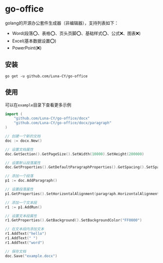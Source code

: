 # go-office

golang的开源办公套件生成器（非编辑器），支持列表如下：

- Word(段落:o:、表格:o:、页头页脚:o:、基础样式:o:、公式:x:、图表:x:)
- Excel(基本数据设置:o:)
- PowerPoint(:x:)

## 安装

`go get -u github.com/Luna-CY/go-office`

## 使用

可以在`example`目录下查看更多示例

```go
import (
    "github.com/Luna-CY/go-office/docx"
    "github.com/Luna-CY/go-office/docx/paragraph"
)

// 创建一个新的文档
doc := docx.New()

// 设置文档属性
doc.GetSection().GetPageSize().SetWidth(10000).SetHeight(200000)

// 设置默认段落属性
doc.GetProperties().GetDefaultParagraphProperties().GetSpacing().SetSpace(360)

// 添加一个段落
p1 := doc.AddParagraph()

// 设置段落属性
p1.GetProperties().SetHorizontalAlignment(paragraph.HorizontalAlignmentCenter)

// 添加一个文本段
r1 := p1.AddRun()

// 设置文本段属性
r1.GetProperties().GetBackground().SetBackgroundColor("FF0000")

// 在文本段内添加文本
r1.AddText("hello")
r1.AddText(" ")
r1.AddText("word")

// 保存文档
doc.Save("example.docx")
```
